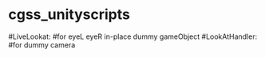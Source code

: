 # cgss_unityscripts

#LiveLookat:
    #for eyeL eyeR in-place dummy gameObject
#LookAtHandler:
    #for dummy camera
